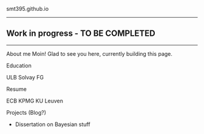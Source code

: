 smt395.github.io

---
## Work in progress - TO BE COMPLETED
---

About me
Moin! Glad to see you here, currently building this page.


Education

ULB 
Solvay
FG

Resume

ECB
KPMG
KU Leuven

Projects (Blog?)

- Dissertation on Bayesian stuff
